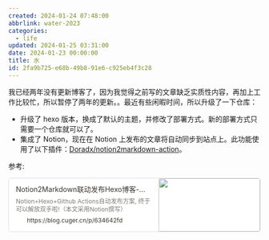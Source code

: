 ```yaml
---
created: 2024-01-24 07:48:00
abbrlink: water-2023
categories:
  - life
updated: 2024-01-25 03:31:00
date: 2024-01-23 00:00:00
title: 水
id: 2fa9b725-e68b-49b8-91e6-c925eb4f3c28
---
```


我已经两年没有更新博客了，因为我觉得之前写的文章缺乏实质性内容，再加上工作比较忙，所以暂停了两年的更新。。最近有些闲暇时间，所以升级了一下仓库：

- 升级了 hexo 版本，换成了默认的主题，并修改了部署方式。新的部署方式只需要一个仓库就可以了。
- 集成了 Notion，现在在 Notion 上发布的文章将自动同步到站点上。此功能使用了以下插件：[Doradx/notion2markdown-action](https://github.com/Doradx/notion2markdown-action)。

参考:

<div style="width: 100%; margin-top: 4px; margin-bottom: 4px;"><div style="display: flex; background:white;border-radius:5px"><a href="https://blog.cuger.cn/p/634642fd"target="_blank"rel="noopener noreferrer"style="display: flex; color: inherit; text-decoration: none; user-select: none; transition: background 20ms ease-in 0s; cursor: pointer; flex-grow: 1; min-width: 0px; flex-wrap: wrap-reverse; align-items: stretch; text-align: left; overflow: hidden; border: 1px solid rgba(55, 53, 47, 0.16); border-radius: 5px; position: relative; fill: inherit;"><div style="flex: 4 1 180px; padding: 12px 14px 14px; overflow: hidden; text-align: left;"><div style="font-size: 14px; line-height: 20px; color: rgb(55, 53, 47); white-space: nowrap; overflow: hidden; text-overflow: ellipsis; min-height: 24px; margin-bottom: 2px;">Notion2Markdown联动发布Hexo博客-自动化部署方案</div><div style="font-size: 12px; line-height: 16px; color: rgba(55, 53, 47, 0.65); height: 32px; overflow: hidden;">Notion+Hexo+Github Actions自动发布方案, 终于可以解放双手啦!（本文采用Notion撰写）</div><div style="display: flex; margin-top: 6px; height: 16px;"><img src="https://blog.cuger.cn/images/favicon.ico"style="width: 16px; height: 16px; min-width: 16px; margin-right: 6px;"><div style="font-size: 12px; line-height: 16px; color: rgb(55, 53, 47); white-space: nowrap; overflow: hidden; text-overflow: ellipsis;">https://blog.cuger.cn/p/634642fd</div></div></div><div style="flex: 1 1 180px; display: block; position: relative;"><div style="position: absolute; inset: 0px;"><div style="width: 100%; height: 100%;"><img src="https://i.cuger.cn/b/9ccd42f3-36d6-49de-a44c-5d70d910b65e.png" referrerpolicy="no-referrer" style="display: block; object-fit: cover; border-radius: 3px; width: 100%; height: 100%;"></div></div></div></a></div></div>
